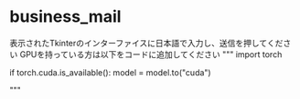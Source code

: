 # business_mail
表示されたTkinterのインターファイスに日本語で入力し、送信を押してください
GPUを持っている方は以下をコードに追加してください
"""
import torch

if torch.cuda.is_available():
    model = model.to("cuda")

"""
